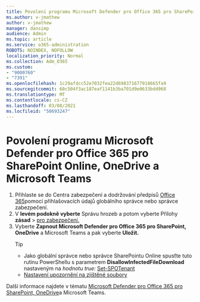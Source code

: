 ```yaml
---
title: Povolení programu Microsoft Defender pro Office 365 pro SharePoint Online, OneDrive a Microsoft Teams
ms.author: v-jmathew
author: v-jmathew
manager: dansimp
audience: Admin
ms.topic: article
ms.service: o365-administration
ROBOTS: NOINDEX, NOFOLLOW
localization_priority: Normal
ms.collection: Adm_O365
ms.custom:
- "9000760"
- "7391"
ms.openlocfilehash: 1c29afdcc52e7032fea22d698371677918665fa9
ms.sourcegitcommit: 60c504f3ac187eaf1141b3ba701d9e0633bdd968
ms.translationtype: MT
ms.contentlocale: cs-CZ
ms.lasthandoff: 03/08/2021
ms.locfileid: "50693247"
---
```

# <a name="enable-microsoft-defender-for-office-365-for-sharepoint-online-onedrive-and-microsoft-teams"></a>Povolení programu Microsoft Defender pro Office 365 pro SharePoint Online, OneDrive a Microsoft Teams

1. Přihlaste se do Centra zabezpečení a dodržování předpisů [Office 365](https://protection.office.com/)pomocí přihlašovacích údajů globálního správce nebo správce zabezpečení.
2. V **levém podokně vyberte** Správu hrozeb a potom vyberte Přílohy **zásad**  >  [pro zabezpečení.](https://protection.office.com/safeattachment)
3. Vyberte **Zapnout Microsoft Defender pro Office 365 pro SharePoint, OneDrive** a Microsoft Teams a pak vyberte **Uložit.**
    > [!TIP]
    >
    > - Jako globální správce nebo správce SharePointu Online spusťte tuto rutinu PowerShellu s parametrem **DisallowInfectedFileDownload** nastaveným na *hodnotu true:* [Set-SPOTenant](https://go.microsoft.com/fwlink/?linkid=2092301)
    > - [Nastavení upozornění na zjištěné soubory](https://go.microsoft.com/fwlink/?linkid=2092110)

Další informace najdete v tématu [Microsoft Defender pro Office 365 pro SharePoint, OneDrive](https://go.microsoft.com/fwlink/?linkid=2092041)a Microsoft Teams.
